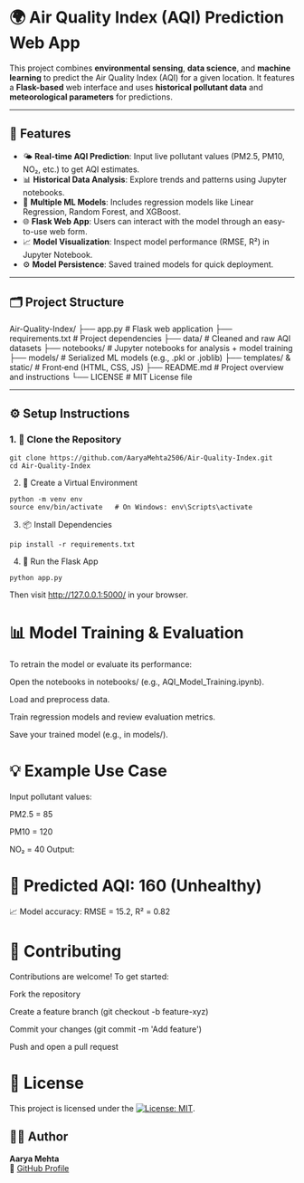 # 🌍 Air Quality Index (AQI) Prediction Web App

This project combines **environmental sensing**, **data science**, and **machine learning** to predict the Air Quality Index (AQI) for a given location. It features a **Flask-based** web interface and uses **historical pollutant data** and **meteorological parameters** for predictions.

---

## 🚀 Features

- 🌤️ **Real-time AQI Prediction**: Input live pollutant values (PM2.5, PM10, NO₂, etc.) to get AQI estimates.
- 📊 **Historical Data Analysis**: Explore trends and patterns using Jupyter notebooks.
- 🤖 **Multiple ML Models**: Includes regression models like Linear Regression, Random Forest, and XGBoost.
- 🌐 **Flask Web App**: Users can interact with the model through an easy-to-use web form.
- 📈 **Model Visualization**: Inspect model performance (RMSE, R²) in Jupyter Notebook.
- ⚙️ **Model Persistence**: Saved trained models for quick deployment.

---

## 🗂️ Project Structure

Air-Quality-Index/
├── app.py # Flask web application
├── requirements.txt # Project dependencies
├── data/ # Cleaned and raw AQI datasets
├── notebooks/ # Jupyter notebooks for analysis + model training
├── models/ # Serialized ML models (e.g., .pkl or .joblib)
├── templates/ & static/ # Front‑end (HTML, CSS, JS)
├── README.md # Project overview and instructions
└── LICENSE # MIT License file


---

## ⚙️ Setup Instructions

### 1. 🔄 Clone the Repository

```
git clone https://github.com/AaryaMehta2506/Air-Quality-Index.git
cd Air-Quality-Index
```

2. 🧪 Create a Virtual Environment
```
python -m venv env
source env/bin/activate   # On Windows: env\Scripts\activate
```
3. 📦 Install Dependencies
```
pip install -r requirements.txt
```
4. 🚀 Run the Flask App
```
python app.py
```
Then visit http://127.0.0.1:5000/ in your browser.

# 📊 Model Training & Evaluation
To retrain the model or evaluate its performance:

Open the notebooks in notebooks/ (e.g., AQI_Model_Training.ipynb).

Load and preprocess data.

Train regression models and review evaluation metrics.

Save your trained model (e.g., in models/).

# 💡 Example Use Case
Input pollutant values:

PM2.5 = 85

PM10 = 120

NO₂ = 40
Output:

# 📍 Predicted AQI: 160 (Unhealthy)

📈 Model accuracy: RMSE = 15.2, R² = 0.82

# 🤝 Contributing
Contributions are welcome! To get started:

Fork the repository

Create a feature branch (git checkout -b feature-xyz)

Commit your changes (git commit -m 'Add feature')

Push and open a pull request

# 📄 License
This project is licensed under the [![License: MIT](https://img.shields.io/badge/License-MIT-yellow.svg)](./LICENSE).



## 👩‍💻 Author

**Aarya Mehta**  
🔗 [GitHub Profile](https://github.com/AaryaMehta2506)
